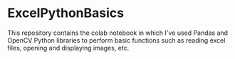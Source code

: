 # ExcelPythonBasics

This repository contains the colab notebook in which I've used Pandas and OpenCV Python libraries to perform basic functions such as reading excel files, opening and displaying images, etc.

